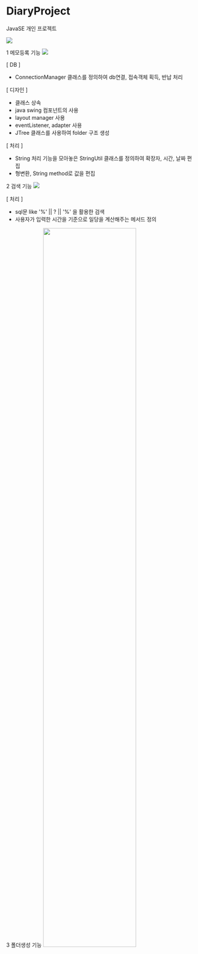 # DiaryProject
JavaSE 개인 프로젝트

<img src="https://postfiles.pstatic.net/MjAxOTA1MDhfMTM1/MDAxNTU3MjQ1Nzc2NTk4.kkKbqHkZ_UaWcv37-b5olOIpOfSIolPVxySRPBqg0Ywg.rlcHPzdgXD18EEoQwYtc39Kx4ik-uImyUK2AljQHKMIg.PNG.kwjing93/MyMoney_Diary1.png?type=w966">

1 메모등록 기능
<img src="https://postfiles.pstatic.net/MjAxOTA1MDhfMSAg/MDAxNTU3MjQ1Nzc5NTUw.AoVMDOQNG0P-G0nhaFp4SqDrwa3tyzBVw1L2YNWeM1kg.WWh0pABHP-O_hiP72HYl2201bgns8AENJwUGtlIoubAg.PNG.kwjing93/MyMoney_Diary2.png?type=w966">

[ DB ]
- ConnectionManager 클래스를 정의하여 db연결, 접속객체 획득, 반납 처리

[ 디자인 ]
- 클래스 상속
- java swing 컴포넌트의 사용
- layout manager 사용
- eventListener, adapter 사용
- JTree 클래스를 사용하여 folder 구조 생성

[ 처리 ]
- String 처리 기능을 모아놓은 StringUtil 클래스를 정의하여 확장자, 시간, 날짜 편집
- 형변환, String method로 값을 편집


2 검색 기능
<img src="https://postfiles.pstatic.net/MjAxOTA1MDhfMTM5/MDAxNTU3MjQ1NzgxMjMy.FfC_ICBjIX6EtBwGJUPkZmo0v0cEIL13U16H9e3rcYQg.g5r8WUH2TLRIxbfdiNRwU05hJfHKh0eRHd99vM4L_0og.PNG.kwjing93/MyMoney_Diary3.png?type=w966">

[ 처리 ]

- sql문 like '%' || ? || '%' 을 활용한 검색 
- 사용자가 입력한 시간을 기준으로 일당을 계산해주는 메서드 정의


3 폴더생성 기능
<img width="70%" src="https://postfiles.pstatic.net/MjAxOTA1MDhfMTI3/MDAxNTU3MjQ1NzgzNTYx.-ojDBt5KiBreaetW-z0DASkOd-gqmYUhFDiEcQssXdcg.xax0Kl3r7lVErTesOtuFAh3kspw0TDTu4YMmMsiqOoMg.PNG.kwjing93/MyMoney_Diary4.png?type=w966">
